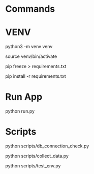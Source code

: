 # Commands

# VENV

python3 -m venv venv

source venv/bin/activate

pip freeze > requirements.txt

pip install -r requirements.txt


# Run App

python run.py


# Scripts

python scripts/db_connection_check.py

python scripts/collect_data.py

python scripts/test_env.py
